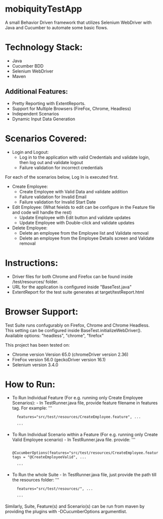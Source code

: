 # mobiquityTestApp
A small Behavior Driven framework that utilizes Selenium WebDriver with Java and Cucumber to automate some basic flows.

# Technology Stack:
- Java
- Cucumber BDD
- Selenium WebDriver
- Maven

## Additional Features:
- Pretty Reporting with ExtentReports.
- Support for Multiple Browsers (FireFox, Chrome, Headless)
- Independent Scenarios
- Dynamic Input Data Generation

# Scenarios Covered:

- Login and Logout:
    - Log in to the application with valid Credentials and validate login, then log out and validate logout
    - Failure validation for incorrect credentials 

For each of the scenarios below, Log In is executed first.

- Create Employee:
    - Create Employee with Valid Data and validate addition
    - Failure validation for Invalid Email
    - Failure validation for Invalid Start Date
- Edit Employee: 
  (What feields to edit can be configure in the Feature file and code will handle the rest)
    - Update Employee with Edit button and validate updates
    - Update Employee with Double-click and validate updates
- Delete Employee:
    - Delete an employee from the Employee list and Validate removal
    - Delete an employee from the Employee Details screen and Validate removal

# Instructions:

- Driver files for both Chrome and Firefox can be found inside /test/resources/ folder. 
- URL for the application is configured inside "BaseTest.java"
- ExtentReport for the test suite generates at target/testReport.html

# Browser Support:

Test Suite runs confugurably on Firefox, Chrome and Chrome Headless. This setting can be configured inside BaseTest.initializeWebDriver(). Available options: "headless", "chrome", "firefox"

This project has been tested on:
- Chrome version Version 65.0 (chromeDriver version 2.36)
- FireFox version 56.0 (geckoDriver version 16.1)
- Selenium version 3.4.0

# How to Run:
- To Run Individual Feature (For e.g. running only Create Employee Scenarios):
        - In TestRunner.java file, provide feature filename in features tag. For example:
        '''
        
        features="src/test/resources/CreateEmployee.feature", ...
        
        '''
- To Run Individual Scenario within a Feature (For e.g. running only Create Valid Employee scenario)
        - In TestRunner.java file. provide:
        '''
        
        @CucumberOptions(features="src/test/resources/CreateEmployee.feature", tags = "@CreateEmployeeValid", ...
        
        '''
- To Run the whole Suite
        - In TestRunner.java file, just provide the path till the resources folder:
        '''
        
        features="src/test/resources/", ...
        
        '''
        
 Similarly, Suite, Feature(s) and Scenario(s) can be run from maven by providing the plugins with -DCucumberOptions argumentlist.
